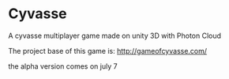 Cyvasse
=======

A cyvasse multiplayer game made on unity 3D with Photon Cloud

The project base of this game is:
http://gameofcyvasse.com/

the alpha version comes on july 7




